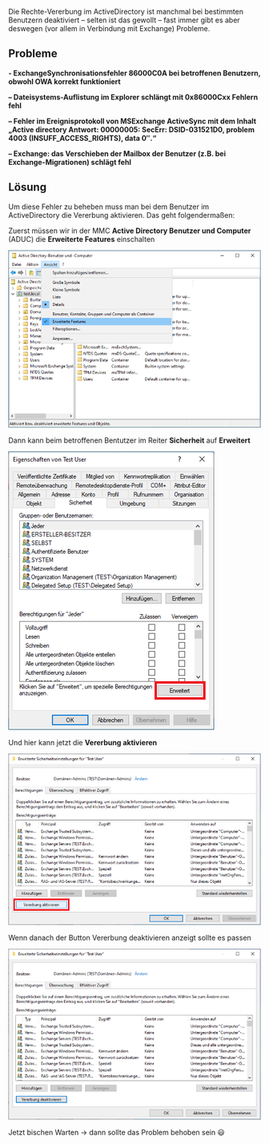 Die Rechte-Vererbung im ActiveDirectory ist manchmal bei bestimmten Benutzern deaktiviert – selten ist das gewollt – fast immer gibt es aber deswegen (vor allem in Verbindung mit Exchange) Probleme.

## Probleme

**- ExchangeSynchronisationsfehler 86000C0A bei betroffenen Benutzern, obwohl OWA korrekt funktioniert**

**– Dateisystems-Auflistung im Explorer schlängt mit 0x86000Cxx Fehlern fehl**

**– Fehler im Ereignisprotokoll von MSExchange ActiveSync mit dem Inhalt „Active directory Antwort: 00000005: SecErr: DSID-031521D0, problem 4003 (INSUFF_ACCESS_RIGHTS), data 0″.“**

**– Exchange: das Verschieben der Mailbox der Benutzer (z.B. bei Exchange-Migrationen) schlägt fehl**

## Lösung

Um diese Fehler zu beheben muss man bei dem Benutzer im ActiveDirectory die Vererbung aktivieren. Das geht folgendermaßen:

Zuerst müssen wir in der MMC **Active Directory Benutzer und Computer** (ADUC) die **Erweiterte Features** einschalten

![AD-Rechte-Vererben-01](https://github.com/friedlandreas/Guides/blob/ca3343dda3928e5fcdb018192fc69e5677ed8ae0/images/AD-RechteVererben01.PNG)

Dann kann beim betroffenen Bentutzer im Reiter **Sicherheit** auf **Erweitert**

![AD-Rechte-Vererben-02](https://github.com/friedlandreas/Guides/blob/ca3343dda3928e5fcdb018192fc69e5677ed8ae0/images/AD-RechteVererben02.PNG)

Und hier kann jetzt die **Vererbung aktivieren**

![AD-Rechte-Vererben-03](https://github.com/friedlandreas/Guides/blob/ca3343dda3928e5fcdb018192fc69e5677ed8ae0/images/AD-RechteVererben03.PNG)

Wenn danach der Button Vererbung deaktivieren anzeigt sollte es passen

![AD-Rechte-Vererben-04](https://github.com/friedlandreas/Guides/blob/ca3343dda3928e5fcdb018192fc69e5677ed8ae0/images/AD-RechteVererben04.PNG)

Jetzt bischen Warten -> dann sollte das Problem behoben sein 😃
